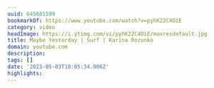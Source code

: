 ```yaml
---
uuid: 645601599
bookmarkOf: https://www.youtube.com/watch?v=pyhK22C4OiE
category: video
headImage: https://i.ytimg.com/vi/pyhK22C4OiE/maxresdefault.jpg
title: Maybe Yesterday | Surf | Karina Rozunko
domain: youtube.com
description:
tags: []
date: '2023-05-03T18:05:34.906Z'
highlights:
---
```




